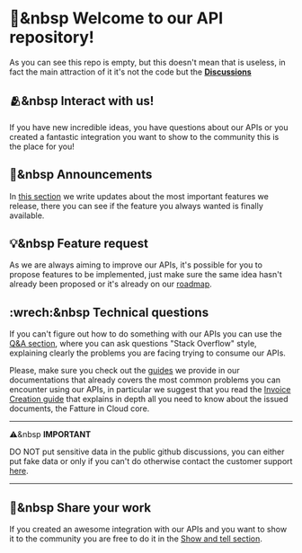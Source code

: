 # :tada:&nbsp Welcome to our API repository!

As you can see this repo is empty, but this doesn't mean that is useless, in fact the main attraction of it it's not the code but the [**Discussions**](https://github.com/fattureincloud/api/discussions)

## :people_hugging:&nbsp Interact with us!

If you have new incredible ideas, you have questions about our APIs or you created a fantastic integration you want to show to the community this is the place for you!

## :mega:&nbsp Announcements

In [this section](https://github.com/fattureincloud/api/discussions/categories/announcements) we write updates about the most important features we release, there you can see if the feature you always wanted is finally available.

## :bulb:&nbsp Feature request

As we are always aiming to improve our APIs, it's possible for you to propose features to be implemented, just make sure the same idea hasn't already been proposed or it's already on our [roadmap](www.url.com).
## :wrech:&nbsp Technical questions

If you can't figure out how to do something with our APIs you can use the [Q&A section](https://github.com/fattureincloud/api/discussions/categories/q-a), where you can ask questions "Stack Overflow" style, explaining clearly the problems you are facing trying to consume our APIs.

Please, make sure you check out the [guides](https://developers-next.fattureincloud.it/docs/intro) we provide in our documentations that already covers the most common problems you can encounter using our APIs, in particular we suggest that you read the [Invoice Creation guide](https://developers-next.fattureincloud.it/docs/guides/invoice-creation) that explains in depth all you need to know about the issued documents, the Fatture in Cloud core.


---
:warning:&nbsp **IMPORTANT**

DO NOT put sensitive data in the public github discussions, you can either put fake data or only if you can't do otherwise contact the customer support [here](https://secure.fattureincloud.it/help/).

---

## :link:&nbsp Share your work

If you created an awesome integration with our APIs and you want to show it to the community you are free to do it in the [Show and tell section](https://github.com/fattureincloud/api/discussions/categories/show-and-tell).